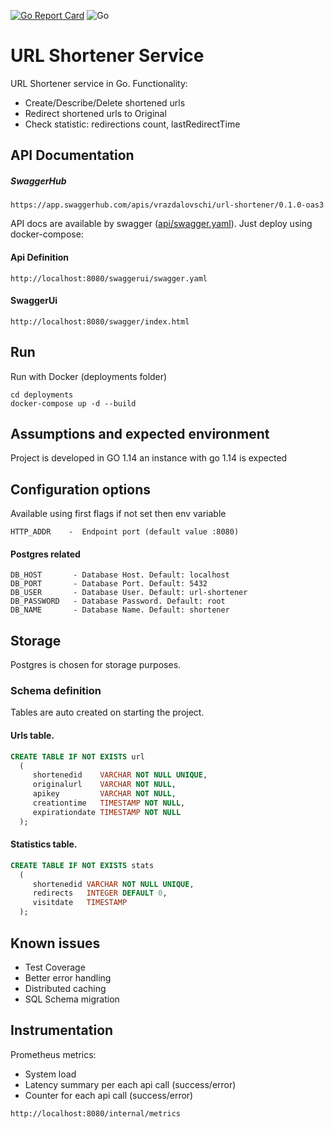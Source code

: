 [![Go Report Card](https://goreportcard.com/badge/vrazdalovschi/url-shortener)](https://goreportcard.com/report/vrazdalovschi/url-shortener)
![Go](https://github.com/vrazdalovschi/url-shortener/workflows/Go/badge.svg?branch=main)

# URL Shortener Service

URL Shortener service in Go. Functionality:
* Create/Describe/Delete shortened urls 
* Redirect shortened urls to Original
* Check statistic: redirections count, lastRedirectTime



## API Documentation

##### SwaggerHub 
```http request
https://app.swaggerhub.com/apis/vrazdalovschi/url-shortener/0.1.0-oas3 
```

API docs are available by swagger ([api/swagger.yaml](api/swagger.yaml)). 
Just deploy using docker-compose:

#### Api Definition
```http request
http://localhost:8080/swaggerui/swagger.yaml
```
#### SwaggerUi
```http request
http://localhost:8080/swagger/index.html
```

## Run
Run with Docker (deployments folder)

```shell script
cd deployments
docker-compose up -d --build
```

## Assumptions and expected environment
Project is developed in GO 1.14 an instance with go 1.14 is expected

## Configuration options
Available using first flags if not set then env variable 

```
HTTP_ADDR    -  Endpoint port (default value :8080)
```

#### Postgres related
```
DB_HOST       - Database Host. Default: localhost
DB_PORT       - Database Port. Default: 5432
DB_USER       - Database User. Default: url-shortener
DB_PASSWORD   - Database Password. Default: root
DB_NAME       - Database Name. Default: shortener
```

## Storage
Postgres is chosen for storage purposes.

### Schema definition
Tables are auto created on starting the project.  

#### Urls table.
```sql
CREATE TABLE IF NOT EXISTS url 
  ( 
     shortenedid    VARCHAR NOT NULL UNIQUE, 
     originalurl    VARCHAR NOT NULL, 
     apikey         VARCHAR NOT NULL, 
     creationtime   TIMESTAMP NOT NULL, 
     expirationdate TIMESTAMP NOT NULL 
  );
```

#### Statistics table.
```sql
CREATE TABLE IF NOT EXISTS stats 
  ( 
     shortenedid VARCHAR NOT NULL UNIQUE, 
     redirects   INTEGER DEFAULT 0, 
     visitdate   TIMESTAMP 
  ); 
```

## Known issues
* Test Coverage
* Better error handling
* Distributed caching
* SQL Schema migration

## Instrumentation
Prometheus metrics:

* System load
* Latency summary per each api call (success/error)
* Counter for each api call (success/error)

```http request
http://localhost:8080/internal/metrics
```
